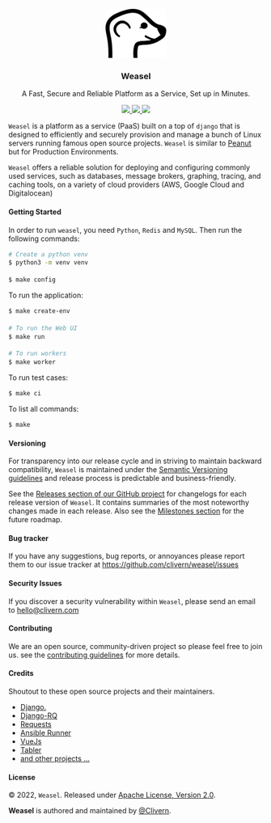 <p align="center">
    <img alt="Weasel Logo" src="/static/logo.svg" width="120" />
    <h3 align="center">Weasel</h3>
    <p align="center">A Fast, Secure and Reliable Platform as a Service, Set up in Minutes.</p>
    <p align="center">
        <a href="https://github.com/Spacewalkio/Weasel/actions/workflows/api.yml">
            <img src="https://github.com/Spacewalkio/Weasel/actions/workflows/api.yml/badge.svg"/>
        </a>
        <a href="https://github.com/Spacewalkio/Weasel/releases">
            <img src="https://img.shields.io/badge/Version-0.1.0-1abc9c.svg">
        </a>
        <a href="https://github.com/Spacewalkio/Weasel/blob/master/LICENSE">
            <img src="https://img.shields.io/badge/LICENSE-Apache_2-e74c3c.svg">
        </a>
    </p>
</p>

`Weasel` is a platform as a service (PaaS) built on a top of `django` that is designed to efficiently and securely provision and manage a bunch of Linux servers running famous open source projects. `Weasel` is similar to [Peanut](https://github.com/Clivern/Peanut) but for Production Environments.

`Weasel` offers a reliable solution for deploying and configuring commonly used services, such as databases, message brokers, graphing, tracing, and caching tools, on a variety of cloud providers (AWS, Google Cloud and Digitalocean)


#### Getting Started

In order to run `weasel`, you need `Python`, `Redis` and `MySQL`. Then run the following commands:

```zsh
# Create a python venv
$ python3 -m venv venv

$ make config
```

To run the application:

```zsh
$ make create-env

# To run the Web UI
$ make run

# To run workers
$ make worker
```

To run test cases:

```zsh
$ make ci
```

To list all commands:

```zsh
$ make
```


#### Versioning

For transparency into our release cycle and in striving to maintain backward compatibility, `Weasel` is maintained under the [Semantic Versioning guidelines](https://semver.org/) and release process is predictable and business-friendly.

See the [Releases section of our GitHub project](https://github.com/clivern/weasel/releases) for changelogs for each release version of `Weasel`. It contains summaries of the most noteworthy changes made in each release. Also see the [Milestones section](https://github.com/clivern/weasel/milestones) for the future roadmap.


#### Bug tracker

If you have any suggestions, bug reports, or annoyances please report them to our issue tracker at https://github.com/clivern/weasel/issues


#### Security Issues

If you discover a security vulnerability within `Weasel`, please send an email to [hello@clivern.com](mailto:hello@clivern.com)


#### Contributing

We are an open source, community-driven project so please feel free to join us. see the [contributing guidelines](CONTRIBUTING.md) for more details.


#### Credits

Shoutout to these open source projects and their maintainers.

- [Django.](https://www.djangoproject.com/)
- [Django-RQ](https://github.com/rq/django-rq)
- [Requests](https://github.com/psf/requests)
- [Ansible Runner](https://github.com/ansible/ansible-runner)
- [VueJs](https://github.com/vuejs/vue)
- [Tabler](https://github.com/tabler/tabler)
- [and other projects ...](requirements.txt)


#### License

© 2022, `Weasel`. Released under [Apache License, Version 2.0](https://www.apache.org/licenses/LICENSE-2.0).

**Weasel** is authored and maintained by [@Clivern](https://github.com/clivern).
